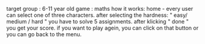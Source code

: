 target group : 6-11 year old 
game : maths 
how it works: 
home - every user can select one of three characters. after selecting the hardness: " easy/ medium / hard " you have to solve 5 assignments. after klicking " done " you get your score.
if you want to play agein, you can click on that button or you can go back to the menu.

